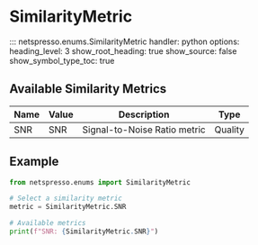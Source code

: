 # SimilarityMetric

::: netspresso.enums.SimilarityMetric
    handler: python
    options:
      heading_level: 3
      show_root_heading: true
      show_source: false
      show_symbol_type_toc: true

## Available Similarity Metrics

| Name | Value | Description                    | Type       |
|------|-------|--------------------------------|------------|
| SNR  | SNR   | Signal-to-Noise Ratio metric  | Quality    |

## Example

```python
from netspresso.enums import SimilarityMetric

# Select a similarity metric
metric = SimilarityMetric.SNR

# Available metrics
print(f"SNR: {SimilarityMetric.SNR}")
```

